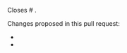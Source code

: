 <!---
This is a suggested pull request template for tedana.
It's designed to capture information we've found to be useful
in reviewing pull requests.

If there is other information that would be helpful to include,
please don't hesitate to add it!

Please also label your pull request with the relevant tags.
See here for more information and a list of available options:
http://tedana.readthedocs.io/en/latest/contributing.html#pull-requests
-->

Closes # .

Changes proposed in this pull request:

-
-
